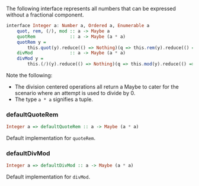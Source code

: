 
The following interface represents all numbers that can be expressed without a fractional component.

```haskell
interface Integer a: Number a, Ordered a, Enumerable a
    quot, rem, (/), mod :: a -> Maybe a
    quotRem             :: a -> Maybe (a * a)
    quotRem y =
        this.quot(y).reduce(() => Nothing)(q => this.rem(y).reduce(() => Nothing)(t => (q, r))
    divMod              :: a -> Maybe (a * a)
    divMod y =
        this.(/)(y).reduce(() => Nothing)(q => this.mod(y).reduce(() => Nothing)(t => (q, r))
```

Note the following:

* The division centered operations all return a Maybe to cater for the scenario where an attempt is used to divide
by 0.
* The type `a * a` signifies a tuple.

### defaultQuoteRem

```haskell
Integer a => defaultQuoteRem :: a -> Maybe (a * a)
```

Default implementation for `quoteRem`.

### defaultDivMod

```haskell
Integer a => defaultDivMod :: a -> Maybe (a * a)
```

Default implementation for `divMod`.

